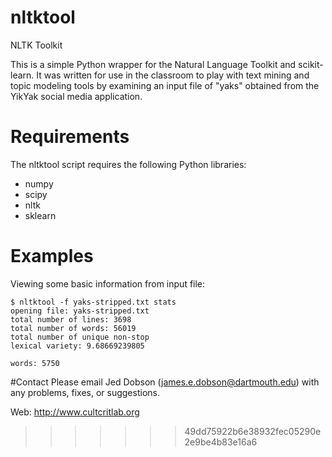 # nltktool
NLTK Toolkit

This is a simple Python wrapper for the Natural Language Toolkit and
scikit-learn. It was written for use in the classroom to play with text mining
and topic modeling tools by examining an input file of "yaks" obtained from the
YikYak social media application.

# Requirements

The nltktool script requires the following Python libraries: 
 - numpy
 - scipy
 - nltk
 - sklearn


# Examples

Viewing some basic information from input file:

    $ nltktool -f yaks-stripped.txt stats
    opening file: yaks-stripped.txt
    total number of lines: 3698
    total number of words: 56019
    total number of unique non-stop
    lexical variety: 9.68669239805

    words: 5750

#Contact
Please email Jed Dobson (james.e.dobson@dartmouth.edu) with any problems,
fixes, or suggestions.

Web: http://www.cultcritlab.org
>>>>>>> 49dd75922b6e38932fec05290e2e9be4b83e16a6
